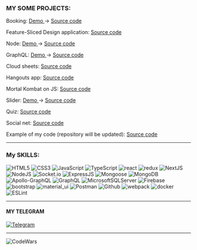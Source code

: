 ### MY SOME PROJECTS:

Booking: <a href="http://95.111.247.254/" > Demo </a> -> <a href="https://github.com/s2000promax/booking" > Source code </a> 

Feature-Sliced Design application: <a href="https://github.com/s2000promax/todo-fsd-layout" > Source code </a>

Node: <a href="https://node-test-1.herokuapp.com/" > Demo </a> -> <a href="https://github.com/s2000promax/node" > Source code </a> 

GraphQL: <a href="https://graphql-test-2.herokuapp.com/" > Demo </a> -> <a href="https://github.com/s2000promax/GraphQL" > Source code </a> 

Cloud sheets: <a href="https://github.com/s2000promax/cloud-sheets" > Source code </a>

Hangouts app: <a href="https://github.com/s2000promax/hangout" > Source code </a>

Mortal Kombat on JS: <a href="https://github.com/s2000promax/MortalKombat" > Source code </a> 

Slider: <a href="https://s2000promax.github.io/slider-project/" > Demo </a> -> <a href="https://github.com/s2000promax/slider-project" > Source code </a> 

Quiz: <a href="https://github.com/s2000promax/react-quiz" > Source code </a>

Social net: <a href="https://github.com/s2000promax/SocialNet" > Source code </a>

Example of my code (repository will be updated): <a href="https://github.com/s2000promax/UI" > Source code </a>

---

### My SKILLS:

![HTML5](https://img.shields.io/badge/html5-%23E34F26.svg?style=for-the-badge&logo=html5&logoColor=white)
![CSS3](https://img.shields.io/badge/css3-%231572B6.svg?style=for-the-badge&logo=css3&logoColor=white)
![JavaScript](https://img.shields.io/badge/JavaScript-111111?style=for-the-badge&logo=JavaScript)
![TypeScript](https://img.shields.io/badge/TypeScript-111111?style=for-the-badge&logo=TypeScript)
![react](https://img.shields.io/badge/react-111111?style=for-the-badge&logo=React)
![redux](https://img.shields.io/badge/redux-111111?style=for-the-badge&logo=Redux)
![NextJS](https://img.shields.io/badge/Next-black?style=for-the-badge&logo=next.js&logoColor=white)
![NodeJS](https://img.shields.io/badge/NodeJs-111111?style=for-the-badge&logo=Node.js)
![Socket.io](https://img.shields.io/badge/Socket.io-black?style=for-the-badge&logo=socket.io&badgeColor=010101)
![ExpressJS](https://img.shields.io/badge/ExpressJS-111111?style=for-the-badge&logo=Express)
![Mongoose](https://img.shields.io/badge/Mongoose-111111?style=for-the-badge&logo=MongoDB)
![MongoDB](https://img.shields.io/badge/MongoDB-%234ea94b.svg?style=for-the-badge&logo=mongodb&logoColor=white)
![Apollo-GraphQL](https://img.shields.io/badge/-ApolloGraphQL-311C87?style=for-the-badge&logo=apollo-graphql)
![GraphQL](https://img.shields.io/badge/-GraphQL-E10098?style=for-the-badge&logo=graphql&logoColor=white)
![MicrosoftSQLServer](https://img.shields.io/badge/Microsoft%20SQL%20Sever-CC2927?style=for-the-badge&logo=microsoft%20sql%20server&logoColor=white)
![Firebase](https://img.shields.io/badge/Firebase-039BE5?style=for-the-badge&logo=Firebase&logoColor=white)
![bootstrap](https://img.shields.io/badge/bootstrap-111111?style=for-the-badge&logo=Bootstrap)
![material_ui](https://img.shields.io/badge/material_ui-111111?style=for-the-badge&logo=Material-UI)
![Postman](https://img.shields.io/badge/Postman-111111?style=for-the-badge&logo=Postman)
![Github](https://img.shields.io/badge/Github-111111?style=for-the-badge&logo=GitHub)
![webpack](https://img.shields.io/badge/webpack-111111?style=for-the-badge&logo=Webpack)
![docker](https://img.shields.io/badge/docker-%230db7ed.svg?style=for-the-badge&logo=docker&logoColor=white)
![ESLint](https://img.shields.io/badge/ESLint-4B3263?style=for-the-badge&logo=eslint&logoColor=white)


---

#### MY TELEGRAM

[![Telegram](https://img.shields.io/badge/Telegram-111111?style=for-the-badge&logo=telegram)](https://t.me/webfulldev)

---

![CodeWars](https://www.codewars.com/users/s2000promax/badges/large)
